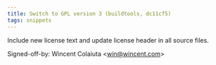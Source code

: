 ```yaml
---
title: Switch to GPL version 3 (buildtools, dc11cf5)
tags: snippets
---
```


Include new license text and update license header in all source files.

Signed-off-by: Wincent Colaiuta &lt;win@wincent.com&gt;
